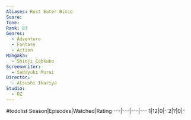 ```yaml
---
Aliases: Rust Eater Bisco
Score:
Tone:
Rank: 83
Genres:
  - Adventure
  - Fantasy
  - Action
Mangaka:
  - Shinji Cobkubo
Screenwriter:
  - Sadayuki Murai
Director:
  - Atsushi Ikariya
Studio:
  - OZ
---
```

#todolist
Season|Episodes|Watched|Rating
---|---|---|---
1|12|0|-
2|?|0|-

